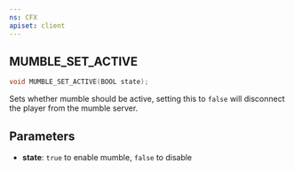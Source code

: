 ```yaml
---
ns: CFX
apiset: client
---
```

## MUMBLE_SET_ACTIVE

```c
void MUMBLE_SET_ACTIVE(BOOL state);
```

Sets whether mumble should be active, setting this to `false` will disconnect the player from the mumble server.

## Parameters
* **state**: `true` to enable mumble, `false` to disable
